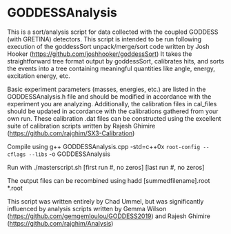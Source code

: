 # GODDESSAnalysis

This is a sort/analysis script for data collected with the coupled GODDESS (with GRETINA) detectors.
This script is intended to be run following execution of the goddessSort unpack/merge/sort code written by Josh Hooker (https://github.com/joshhooker/goddessSort)
It takes the straightforward tree format output by goddessSort, calibrates hits, and sorts the events into a tree containing meaningful quantities like
angle, energy, excitation energy, etc.

Basic experiment parameters (masses, energies, etc.) are listed in the GODDESSAnalysis.h file and should be modified in accordance with the experiment you are analyzing.
Additionally, the calibration files in cal_files should be updated in accordance with the calibrations gathered from your own run.
These calibration .dat files can be constructed using the excellent suite of calibration scripts written by Rajesh Ghimire (https://github.com/rajghim/SX3-Calibration)

Compile using g++ GODDESSAnalysis.cpp -std=c++0x `root-config --cflags --libs` -o GODDESSAnalysis

Run with ./masterscript.sh [first run #, no zeros] [last run #, no zeros]

The output files can be recombined using hadd [summedfilename].root *.root

This script was written entirely by Chad Ummel, but was significantly influenced by analysis scripts written by
Gemma Wilson (https://github.com/gemgemloulou/GODDESS2019) and Rajesh Ghimire (https://github.com/rajghim/Analysis)
